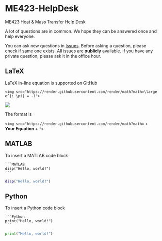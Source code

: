 # ME423-HelpDesk
ME423 Heat &amp; Mass Transfer Help Desk

A lot of questions are in common. We hope they can be answered once and help everyone.

You can ask new questions in [Issues](https://github.com/BrushXue/ME423-HelpDesk/issues). Before asking a question, please check if same one exists. All issues are **publicly** available. If you have any private question, please ask it in the office hour.

## LaTeX
LaTeX in-line equation is supported on GitHub
```
<img src="https://render.githubusercontent.com/render/math?math=\large e^{i \pi} = -1">
```
<img src="https://render.githubusercontent.com/render/math?math=\large e^{i \pi} = -1">

The format is

`<img src="https://render.githubusercontent.com/render/math?math=` + **Your Equation** + `">`

## MATLAB

To insert a MATLAB code block
~~~
```MATLAB
disp("Hello, world!")
```
~~~
```MATLAB
disp("Hello, world!")
```
## Python

To insert a Python code block
~~~
```Python
print("Hello, world!")
```
~~~
```Python
print("Hello, world!")
```
